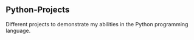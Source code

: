 ## Python-Projects
Different projects to demonstrate my abilities in the Python programming language. 
